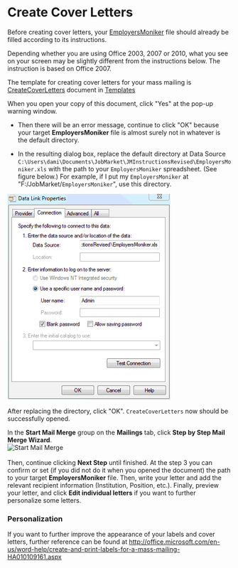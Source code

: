 # Create Cover Letters

Before creating cover letters, your [EmployersMoniker](https://github.com/ccarrollATjhuecon/JobMarket/blob/main/Templates/EmployersMoniker.xlsm) file should already be filled according to its instructions.

Depending whether you are using Office 2003, 2007 or 2010, what you see on your screen may be slightly different from the instructions below. The instruction is based on Office 2007.

The template for creating cover letters for your mass mailing is [CreateCoverLetters](https://github.com/ccarrollATjhuecon/JobMarket/blob/main/Templates/) document in [Templates](https://github.com/ccarrollATjhuecon/JobMarket/blob/main/Templates/)

When you open your copy of this document, click "Yes" at the pop-up warning window.

- Then there will be an error message, continue to click "OK" because your target **EmployersMoniker** file is almost surely not in whatever is the default directory. 

- In the resulting  dialog box, replace the default directory at Data Source `C:\Users\dami\Documents\JobMarket\JMInstructionsRevised\EmployersMoniker.xls` with the path to your `EmployersMoniker` spreadsheet. (See figure below.) For example, if I put my `EmployersMoniker` at "F:/JobMarket/`EmployersMoniker`", use this directory.

<img src="Data-Link-Properties.gif" alt="Data Link Properties&#39;" />

After replacing the directory, click "OK". `CreateCoverLetters` now should be successfully opened.

In the **Start Mail Merge** group on the **Mailings** tab, click **Step by Step Mail Merge Wizard**.<br />
<img src="Start%20Mail%20Merge.gif" alt="Start Mail Merge" /><br />
<br />
Then, continue clicking **Next Step** until finished. At the step 3 you can confirm or set (if you did not do it when you opened the document) the path to your target **EmployersMoniker** file. Then, write your letter and add the relevant recipient information (Institution, Position, etc.). Finally, preview your letter, and click **Edit individual letters** if you want to further personalize some letters. </p></td>

<tr class="odd">
<td><h3 id="personalization">Personalization</h3>
If you want to further improve the appearance of your labels and cover letters, further reference can be found at <a href="http://office.microsoft.com/en-us/word-help/create-and-print-labels-for-a-mass-mailing-HA010109161.aspx">http://office.microsoft.com/en-us/word-help/create-and-print-labels-for-a-mass-mailing-HA010109161.aspx</a></td>
</tr>
